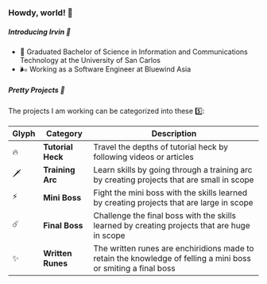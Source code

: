 ### Howdy, world! 🤠


##### Introducing Irvin 🫧

- 📜 Graduated Bachelor of Science in Information and Communications Technology at the University of San Carlos
- 🌬️ Working as a Software Engineer at Bluewind Asia


##### Pretty Projects 💫

The projects I am working can be categorized into these 5️⃣:

Glyph | Category | Description
-|-|-
🔥|**Tutorial Heck**|Travel the depths of tutorial heck by following videos or articles
🗡️|**Training Arc**|Learn skills by going through a training arc by creating projects that are small in scope
⚡|**Mini Boss**|Fight the mini boss with the skills learned by creating projects that are large in scope
☄️|**Final Boss**|Challenge the final boss with the skills learned by creating projects that are huge in scope
✨|**Written Runes**|The written runes are enchiridions made to retain the knowledge of felling a mini boss or smiting a final boss
